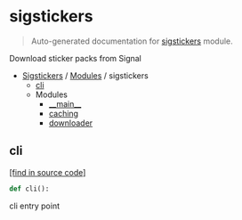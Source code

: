 # sigstickers

> Auto-generated documentation for [sigstickers](../../sigstickers/__init__.py) module.

Download sticker packs from Signal

- [Sigstickers](../README.md#sigstickers-index) / [Modules](../README.md#sigstickers-modules) / sigstickers
    - [cli](#cli)
    - Modules
        - [\_\_main\_\_](module.md#__main__)
        - [caching](caching.md#caching)
        - [downloader](downloader.md#downloader)

## cli

[[find in source code]](../../sigstickers/__init__.py#L11)

```python
def cli():
```

cli entry point
